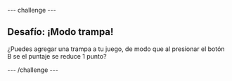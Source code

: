 \--- challenge \---

## Desafío: ¡Modo trampa!

¿Puedes agregar una trampa a tu juego, de modo que al presionar el botón B se el puntaje se reduce 1 punto?

\--- /challenge \---